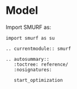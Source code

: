 # Model

Import SMURF as:

```
import smurf as su
```

```{eval-rst}
.. currentmodule:: smurf

```

```{eval-rst}
.. autosummary::
   :toctree: reference/
   :nosignatures:

   start_optimization
```
